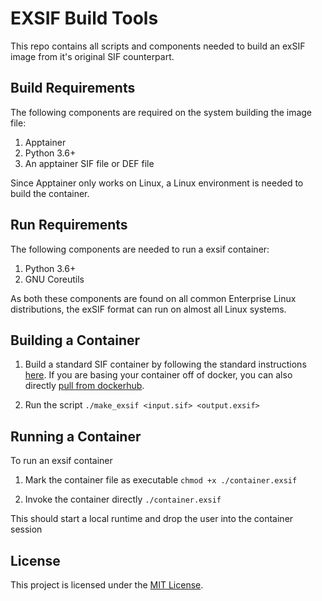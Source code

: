 EXSIF Build Tools
=================

This repo contains all scripts and components needed to build an exSIF image
from it's original SIF counterpart.

Build Requirements
------------------

The following components are required on the system building the image file:

1. Apptainer 
2. Python 3.6+
3. An apptainer SIF file or DEF file

Since Apptainer only works on Linux, a Linux environment is needed to build
the container.

Run Requirements
----------------

The following components are needed to run a exsif container:

1. Python 3.6+
2. GNU Coreutils

As both these components are found on all common Enterprise Linux distributions,
the exSIF format can run on almost all Linux systems.


Building a Container
--------------------

1. Build a standard SIF container by following the standard instructions
[here](https://apptainer.org/docs/user/main/cli/apptainer_build.html). If you
are basing your container off of docker, you can also directly
[pull from dockerhub](https://apptainer.org/docs/user/main/build_a_container.html).

2. Run the script `./make_exsif <input.sif> <output.exsif>`

Running a Container
-------------------

To run an exsif container

1. Mark the container file as executable `chmod +x ./container.exsif`

2. Invoke the container directly `./container.exsif`

This should start a local runtime and drop the user into the container session

License
-------------------
This project is licensed under the [MIT License](./LICENSE).
